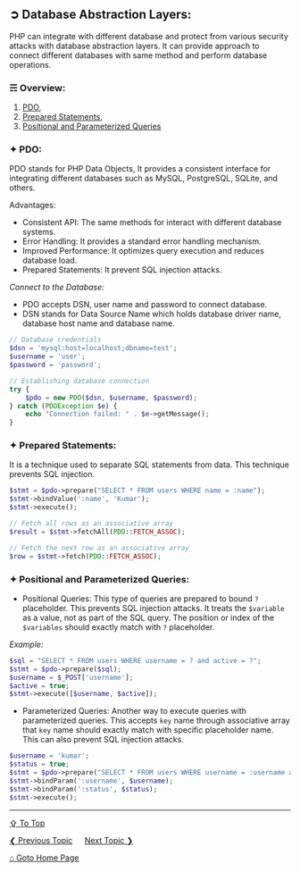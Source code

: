 ## &#10162; Database Abstraction Layers:
PHP can integrate with different database and protect from various security attacks with database abstraction layers. It can provide approach to connect different databases with same method and perform database operations.

### &#9780; Overview:
1. [PDO](#-pdo),
2. [Prepared Statements](#-prepared-statements),
3. [Positional and Parameterized Queries](#-positional-and-parameterized-queries)

### &#10022; PDO:
PDO stands for PHP Data Objects, It provides a consistent interface for integrating different databases such as MySQL, PostgreSQL, SQLite, and others. 

Advantages:
- Consistent API: The same methods for interact with different database systems.
- Error Handling: It provides a standard error handling mechanism.
- Improved Performance: It optimizes query execution and reduces database load.
- Prepared Statements: It prevent SQL injection attacks.

*Connect to the Database:*
- PDO accepts DSN, user name and password to connect database.
- DSN stands for Data Source Name which holds database driver name, database host name and database name.

```php
// Database credentials
$dsn = 'mysql:host=localhost;dbname=test';
$username = 'user';
$password = 'password';

// Establishing database connection
try {
    $pdo = new PDO($dsn, $username, $password);
} catch (PDOException $e) {
    echo "Connection failed: " . $e->getMessage();
}
```

### &#10022; Prepared Statements:
It is a technique used to separate SQL statements from data. This technique prevents SQL injection. 

```php
$stmt = $pdo->prepare("SELECT * FROM users WHERE name = :name");
$stmt->bindValue(':name', 'Kumar');
$stmt->execute();

// Fetch all rows as an associative array
$result = $stmt->fetchAll(PDO::FETCH_ASSOC);

// Fetch the next row as an associative array
$row = $stmt->fetch(PDO::FETCH_ASSOC);
```

### &#10022; Positional and Parameterized Queries:
- Positional Queries:
This type of queries are prepared to bound `?` placeholder. This prevents SQL injection attacks. It treats the `$variable` as a value, not as part of the SQL query. The position or index of the `$variables` should exactly match with `?` placeholder. 

*Example:*
```php
$sql = "SELECT * FROM users WHERE username = ? and active = ?";
$stmt = $pdo->prepare($sql);
$username = $_POST['username'];
$active = true;
$stmt->execute([$username, $active]);
```

- Parameterized Queries:
Another way to execute queries with parameterized queries. This accepts `key` name through associative array that `key` name should exactly match with specific placeholder name. This can also prevent SQL injection attacks.

```php
$username = 'kumar';
$status = true;
$stmt = $pdo->prepare("SELECT * FROM users WHERE username = :username and active = :status");
$stmt->bindParam(':username', $username);
$stmt->bindParam(':status', $status);
$stmt->execute();
```

---
[&#8682; To Top](#-database-abstraction-layers)

[&#10094; Previous Topic](./php-mysql-integration.md) &emsp; [Next Topic &#10095;](./web-frameworks.md)

[&#8962; Goto Home Page](../README.md)